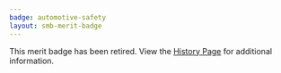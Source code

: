 ```yaml
---
badge: automotive-safety
layout: smb-merit-badge
---
```


This merit badge has been retired. View the [History Page](history/) for additional information.
